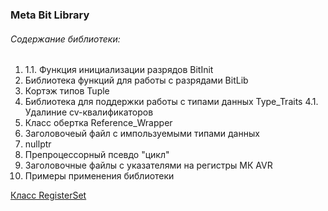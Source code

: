 ﻿### Meta Bit Library


###### Содержание библиотеки:
1. [Класс RegisterSet]:https://github.com/Reifat/MetaBit_Lib_in_style_Cpp98/tree/master/doc/metabit/register_set
   1.1. Функция инициализации разрядов BitInit
2. Библиотека функций для работы с разрядами BitLib
3. Кортэж типов Tuple
4. Библиотека для поддержки работы с типами данных Type_Traits
   4.1. Удалиние cv-квалификаторов
5. Класс обертка Reference_Wrapper
6. Заголовочеый файл с импользуемыми типами данных
7. nullptr
8. Препроцессорный псевдо "цикл"
9. Заголовочные файлы с указателями на регистры МК AVR
10. Примеры применения библиотеки


[Класс RegisterSet]
